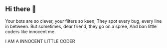 ## Hi there 👋

Your bots are so clever, your filters so keen,
They spot every bug, every line in between.
But sometimes, dear friend, they go on a spree,
And ban little coders like innocent me.

I AM A INNOCENT LITTLE CODER
